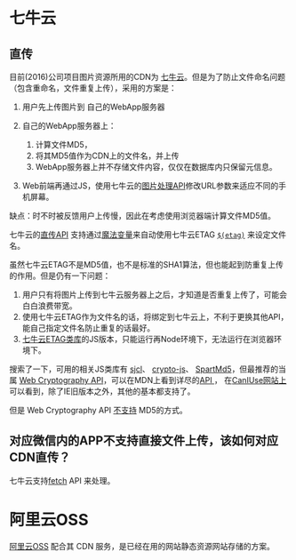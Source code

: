 

# 七牛云

## 直传

目前(2016)公司项目图片资源所用的CDN为 [七牛云](http://www.qiniu.com/)。但是为了防止文件命名问题（包含重命名，文件重复上传），采用的方案是：

1. 用户先上传图片到 自己的WebApp服务器
1. 自己的WebApp服务器上：

    1. 计算文件MD5，
    1. 将其MD5值作为CDN上的文件名，并上传
    1. WebApp服务器上并不存储文件内容，仅仅在数据库内只保留元信息。 

1. Web前端再通过JS，使用七牛云的[图片处理API](http://developer.qiniu.com/code/v6/api/kodo-api/image/index.html)修改URL参数来适应不同的手机屏幕。


缺点：时不时被反馈用户上传慢，因此在考虑使用浏览器端计算文件MD5值。

七牛云的[直传API](http://developer.qiniu.com/code/v6/api/kodo-api/up/upload.html) 支持通过[魔法变量](http://developer.qiniu.com/article/kodo/kodo-developer/up/vars.html#magicvar)来自动使用七牛云ETAG [`$(etag)`](http://developer.qiniu.com/article/kodo/kodo-developer/appendix.html#qiniu-etag) 来设定文件名。 

虽然七牛云ETAG不是MD5值，也不是标准的SHA1算法，但也能起到防重复上传的作用。但是仍有一下问题：

1. 用户只有将图片上传到七牛云服务器上之后，才知道是否重复上传了，可能会白白浪费带宽。
1. 使用七牛云ETAG作为文件名的话，将绑定到七牛云上，不利于更换其他API，能自己指定文件名防止重复的话最好。
1. [七牛云ETAG类库](https://github.com/qiniu/qetag)的JS版本，只能运行再Node环境下，无法运行在浏览器环境下。


搜索了一下，可用的相关JS类库有 [sjcl](https://github.com/bitwiseshiftleft/sjcl)、
[crypto-js](https://github.com/brix/crypto-js/tree/develop/src)、
[SpartMd5](https://github.com/satazor/js-spark-md5)，但最推荐的当属 [Web Cryptography API](https://www.w3.org/TR/WebCryptoAPI/)，可以在MDN上看到详尽的[API ](https://developer.mozilla.org/en-US/docs/Web/API/Window/crypto)， 在[CanIUse网站上](http://caniuse.com/#feat=cryptography)可以看到，除了IE旧版本之外，其他的基本都支持了。

但是 Web Cryptography API [不支持](https://developer.mozilla.org/en-US/docs/Web/API/SubtleCrypto/digest) MD5的方式。



## 对应微信内的APP不支持直接文件上传，该如何对应CDN直传？

七牛云支持[fetch](http://developer.qiniu.com/code/v6/api/kodo-api/rs/fetch.html) API 来处理。


# 阿里云OSS

[阿里云OSS](https://www.aliyun.com/product/oss) 配合其 CDN 服务，是已经在用的网站静态资源网站存储的方案。



